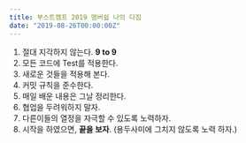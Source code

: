 ```yaml
---
title: 부스트캠프 2019 맴버쉽 나의 다짐
date: "2019-08-26T00:00:00Z"
---
```


1. 절대 지각하지 않는다. **9 to 9**
2. 모든 코드에 Test를 적용한다.
3. 새로운 것들을 적용해 본다.
4. 커밋 규칙을 준수한다.
5. 매일 배운 내용은 그날 정리한다.
6. 협업을 두려워하지 말자.
7. 다른이들의 열정을 자극할 수 있도록 노력하자.
8. 시작을 하였으면, **끝을 보자**. (용두사미에 그치지 않도록 노력 하자.)

